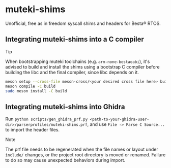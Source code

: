 # muteki-shims

Unofficial, free as in freedom syscall shims and headers for Besta® RTOS.

## Integrating muteki-shims into a C compiler

> [!TIP]
> When bootstrapping muteki toolchains (e.g. `arm-none-bestaeabi`), it's advised to build and install the shims using a bootstrap C compiler before building the libc and the final compiler, since libc depends on it.

```sh
meson setup --cross-file meson-cross/<your desired cross file here> build
meson compile -C build
sudo meson install -C build
```

## Integrating muteki-shims into Ghidra

Run `python scripts/gen_ghidra_prf.py <path-to-your-ghidra-user-dir>/parserprofiles/muteki-shims.prf`, and use `File -> Parse C Source...` to import the header files.

> [!NOTE]
> The prf file needs to be regenerated when the file names or layout under `include/` changes, or the project root directory is moved or renamed. Failure to do so may cause unexpected behaviors during import.
